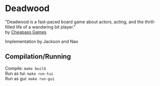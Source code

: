 # Deadwood
"Deadwood is a fast-paced board game about actors, acting, and the thrill-filled life of a wandering bit player."  
by [Cheapass Games](https://crabfragmentlabs.com/cheapass-games)  

Implementation by Jackson and Nao

## Compilation/Running

Compile: `make build`  
Run as tui: `make run-tui`  
Run as gui: `make run-gui`  
